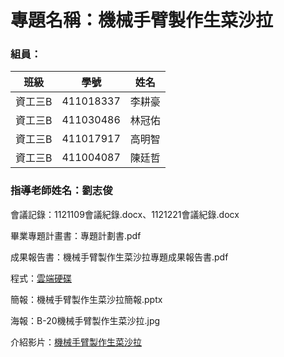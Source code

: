 # 專題名稱：機械手臂製作生菜沙拉

### 組員：
|班級|學號|姓名|
|:-:|:-:|:-:|
|資工三B|411018337|李耕豪|
|資工三B|411030486|林冠佑|
|資工三B|411017917|高明智|
|資工三B|411004087|陳廷哲|

### 指導老師姓名：劉志俊

會議記錄：1121109會議紀錄.docx、1121221會議紀錄.docx

畢業專題計畫書：專題計劃書.pdf

成果報告書：機械手臂製作生菜沙拉專題成果報告書.pdf

程式：[雲端硬碟](https://drive.google.com/file/d/1d-R99Nr0Uirqpo6pP7ofnpJU8jPgerMr/view?usp=sharing)

簡報：機械手臂製作生菜沙拉簡報.pptx

海報：B-20機械手臂製作生菜沙拉.jpg

介紹影片：[機械手臂製作生菜沙拉](https://youtu.be/MW8mhmMVqW4)
